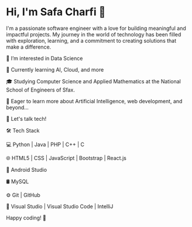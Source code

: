 # Hi, I'm Safa Charfi 👋

I'm a passionate software engineer with a love for building meaningful and impactful projects. My journey in the world of technology has been filled with exploration, learning, and a commitment to creating solutions that make a difference.

👀 I’m interested in Data Science

🌱 Currently learning AI, Cloud, and more

🎓 Studying Computer Science and Applied Mathematics at the National School of Engineers of Sfax.

🌱 Eager to learn more about Artificial Intelligence, web development, and beyond...


💬 Let's talk tech!


🛠 Tech Stack


💻 Python | Java | PHP | C++ | C

🌐 HTML5 | CSS | JavaScript | Bootstrap | React.js

📱 Android Studio

🛢 MySQL

⚙️ Git | GitHub

🔧 Visual Studio | Visual Studio Code | IntelliJ


Happy coding! 🚀
